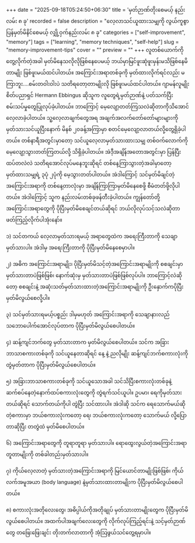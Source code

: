+++
date = "2025-09-18T05:24:50+06:30"
title = 'မှတ်ဉာဏ်တိုးစေမယ့် နည်းလမ်း ၈ ခု'
recorded = false
description = "လေ့လာသင်ယူထားသမျှကို လွယ်ကူစွာ ပြန်မှတ်မိနိင်စေမယ့် လျှို့ဝှက်နည်းလမ်း ၈ ခု"
categories = ["self-improvement", "memory"]
tags = ["learning", "memory techniques", "self-help"]
slug = "memory-improvement-tips"
cover = ""
preview = ""
+++
လူတစ်ယောက်ကို တွေ့လိုက်တဲ့အခါ မှတ်မိနေသလိုလိုဖြစ်နေပေမယ့် ဘယ်မှာမြင်ဖူးဆုံဖူးမှန်းမသိဖြစ်နေမိတာမျိုး ဖြစ်ဖူးမယ်ထင်ပါတယ်။ အကြောင်းအရာတစ်ခုကို မှတ်ထားလိုက်ရင်လည်း မကြာဘူး….စမ်းတဝါးဝါးပဲ သတိရတော့တာမျိုးလို ဖြစ်ဖူးမယ်ထင်ပါတယ်။ ဂျာမန်လူမျိုး စိတ်ပညာရှင် Hermann Ebbingus ဆိုသူက လူတွေရဲ့မှတ်ဉာဏ်နဲ့ ပတ်သက်ပြီး စမ်းသပ်မှုတွေပြုလုပ်ခဲ့ပါတယ်။ ဘာကြောင့် မေ့လျော့တတ်ကြသလဲဆိုတာကိုသိအောင် လေ့လာခဲ့ပါတယ်။ သူ့လေ့လာချက်တွေအရ အချက်အလက်တော်တော်များများကို မှတ်သားသင်ယူပြီးနောက် မိနစ် ၂၀ခန့်အကြာမှာ စတင်မေ့လျော့လာတယ်လို့တွေ့ရှိခဲ့ပါတယ်။ တစ်နာရီအတွင်းမှာတော့ သင်ယူလေ့လာမှတ်သားထားသမျှ တစ်ဝက်လောက်ကို မေ့လျော့သွားတတ်ကြတယ်လို့ သိရှိခဲ့ပါတယ်။ အဲဒီ့အချိန်အတောအတွင်းမှာ ပြန်ပြီး ထပ်တလဲလဲ သတိရအောင်လုပ်မနေဘူးဆိုရင် တစ်နေ့ကြာသွားတဲ့အခါမှာတော့ မှတ်ထားသမျှရဲ့ ၃ပုံ ၂ပုံကို မေ့သွားတတ်ပါတယ်။ အဲဒါကြောင့် သင်မှတ်မိချင်တဲ့အကြောင်းအရာကို တစ်နေ့တာလုံးမှာ အချိန်ကြာကြာမှတ်မိနေစေဖို့ စီမံတတ်ဖို့လိုပါတယ်။ အဲဒါကြောင့် သူက နည်းလမ်းတစ်ခုဖန်တီးခဲ့ပါတယ်။ ကျွန်တော်တို့ အကြောင်းအရာတွေကို ပိုပြီးမှတ်မိစေချင်တယ်ဆိုရင် ဘယ်လိုလုပ်သင့်သလဲဆိုတာ ဖတ်ကြည့်လိုက်ပါအုံးနော်။

၁) သင်တကယ် လေ့လာမှတ်သားရမယ့် အရာတွေထဲက အရေးကြီးတာကို သေချာမှတ်သားပါ။ အဲဒါမှ အရေးကြီးတာကို ပိုပြီးမှတ်မိနေစေမှာပါ။

၂) အဓိက အကြောင်းအရာမျိုး၊ ပိုပြီးမှတ်မိသင့်တဲ့အကြောင်းအရာမျိုးကို စစချင်းမှာမှတ်သားတာပဲဖြစ်ဖြစ်၊ နောက်ဆုံးမှ မှတ်သားတာပဲဖြစ်ဖြစ်လုပ်ပါ။ ဘာကြောင့်လဲဆိုတော့ စစချင်းနဲ့ အဆုံးသတ်မှတ်သားထားတဲ့အကြောင်းအရာမျိုးကို ဦးနှောက်ကပိုပြီးမှတ်မိလွယ်စေလို့ပါ။

၃) သင်မှတ်သားရမယ့်ပစ္စည်း ဒါမှမဟုတ် အကြောင်းအရာကို သေချာနားလည်သဘောပေါက်အောင်လုပ်တာက ပိုပြီးမှတ်မိလွယ်စေပါတယ်။

၄) ဆန့်ကျင်ဘက်တွေ မှတ်သားတာက မှတ်မိလွယ်စေပါတယ်။ သင်က အခြားဘာသာစကားတစ်ခုကို သင်ယူနေတာဆိုရင် နေ့ နဲ့ ညလိုမျိုး ဆန့်ကျင်ဘက်စကားလုံးကို တွဲမှတ်တာက ပိုပြီးမှတ်မိလွယ်စေပါတယ်။

၅) အခြားဘာသာစကားတစ်ခုကို သင်ယူသောအခါ သင်သိပြီးစကားလုံးတစ်ခုနဲ့ ဆက်စပ်နေတဲ့နောက်ထပ်စကားလုံးတွေကို တွဲရက်သင်ယူပါ။ ဥပမာ၊ ရေကိုမှတ်သားတယ်ဆိုရင် သောက်တယ်ကိုပါ တွဲပြီး သင်ထားပါ။ အဲဒါဆို သင်က ရေသောက်မယ်ဆိုတဲ့စကားမှာ ဘယ်စကားလုံးကတော့ ရေ၊ ဘယ်စကားလုံးကတော့ သောက်မယ် လို့ပြောတာဆိုပြီး တတွဲထဲ မှတ်မိစေပါတယ်။

၆) အကြောင်းအရာတွေကို တူရာတူရာ မှတ်သားပါ။ ရောထွေးလွယ်တဲ့အကြောင်းအရာတူတာမျိုးကို တစ်ခါတည်းမှတ်သားပါ။

၇) ကိုယ်လေ့လာတဲ့ မှတ်သားတဲ့အကြောင်းအရာကို မြင်ယောင်တာမျိုးဖြစ်ဖြစ်၊ ကိုယ်လက်အမူအယာ (body language) နဲ့မှတ်သားထားတာမျိုးက ပိုပြီးမှတ်မိလွယ်စေပါတယ်။

၈) စကားလုံးအတိုလေးတွေ၊ အဓိပ္ပါယ်ကိုအတိုချုပ် မှတ်သားတာမျိုးတွေက ပိုပြီးမှတ်မိလွယ်စေပါတယ်။
အထက်ပါအချက်လေးတွေကို လိုက်လုပ်ကြည့်ရင်းနဲ့ သင့်မှတ်ဉာဏ်တွေ တဖြေးဖြေးချင်း တိုးတက်လာတာကို အံ့သြဖွယ်သင်တွေ့ရမှာပါ။